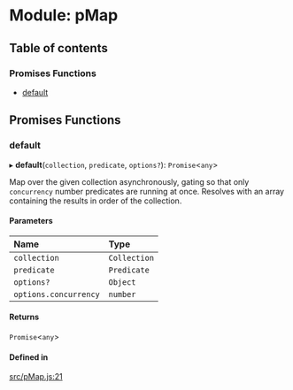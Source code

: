 # Module: pMap

## Table of contents

### Promises Functions

- [default](pMap.md#default)

## Promises Functions

### default

▸ **default**(`collection`, `predicate`, `options?`): `Promise`<`any`\>

Map over the given collection asynchronously, gating so that
only `concurrency` number predicates are running at once. Resolves with
an array containing the results in order of the collection.

#### Parameters

| Name | Type |
| :------ | :------ |
| `collection` | `Collection` |
| `predicate` | `Predicate` |
| `options?` | `Object` |
| `options.concurrency` | `number` |

#### Returns

`Promise`<`any`\>

#### Defined in

[src/pMap.js:21](https://github.com/Twipped/js-utils/blob/f2eceb5/src/pMap.js#L21)
